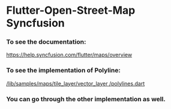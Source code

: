 # Flutter-Open-Street-Map Syncfusion

### To see the documentation:
<a>https://help.syncfusion.com/flutter/maps/overview<a>

### To see the implementation of Polyline:

<a href="https://github.com/Tamim200042130/Flutter-Open-Street-Map/blob/syncfusion/lib/samples/maps/tile_layer/vector_layer/polylines.dart"> /lib/samples/maps/tile_layer/vector_layer
/polylines.dart </a>


### You can go through the other implementation as well. 

